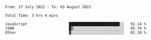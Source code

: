 <!--START_SECTION:waka-->

```text
From: 27 July 2022 - To: 03 August 2022

Total Time: 3 hrs 4 mins

JavaScript                   ███████████████████████░░   92.14 %
JSON                         █▒░░░░░░░░░░░░░░░░░░░░░░░   05.76 %
Other                        ▓░░░░░░░░░░░░░░░░░░░░░░░░   02.10 %
```

<!--END_SECTION:waka-->
